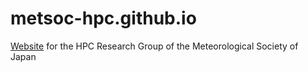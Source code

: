 # metsoc-hpc.github.io
[Website](https://metsoc-hpc.github.io/) for the HPC Research Group of the Meteorological Society of Japan

